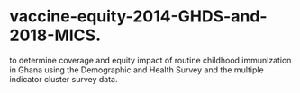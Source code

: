 # vaccine-equity-2014-GHDS-and-2018-MICS. 
to determine coverage and equity impact of routine childhood immunization in Ghana using the Demographic and Health Survey and the multiple indicator cluster survey data.
